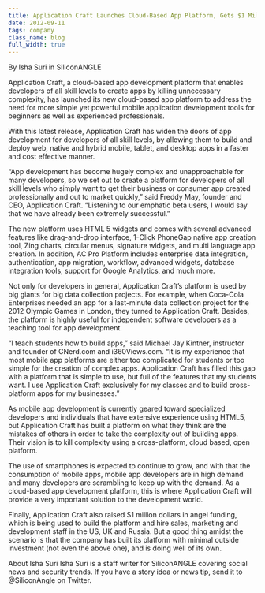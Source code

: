 ```yaml
---
title: Application Craft Launches Cloud-Based App Platform, Gets $1 Million in Funding
date: 2012-09-11
tags: company
class_name: blog
full_width: true
---
```


By Isha Suri in SiliconANGLE
 
Application Craft, a cloud-based app development platform that enables developers of all skill levels to create apps by killing unnecessary complexity, has launched its new cloud-based app platform to address the need for more simple yet powerful mobile application development tools for beginners as well as experienced professionals.
 
With this latest release, Application Craft has widen the doors of app development for developers of all skill levels, by allowing them to build and deploy web, native and hybrid mobile, tablet, and desktop apps in a faster and cost effective manner.
 
“App development has become hugely complex and unapproachable for many developers, so we set out to create a platform for developers of all skill levels who simply want to get their business or consumer app created professionally and out to market quickly,” said Freddy May, founder and CEO, Application Craft. “Listening to our emphatic beta users, I would say that we have already been extremely successful.”
 
The new platform uses HTML 5 widgets and comes with several advanced features like drag-and-drop interface, 1-Click PhoneGap native app creation tool, Zing charts, circular menus, signature widgets, and multi language app creation. In addition, AC Pro Platform includes enterprise data integration, authentication, app migration, workflow, advanced widgets, database integration tools, support for Google Analytics, and much more.
 
Not only for developers in general, Application Craft’s platform is used by big giants for big data collection projects. For example, when Coca-Cola Enterprises needed an app for a last-minute data collection project for the 2012 Olympic Games in London, they turned to Application Craft. Besides, the platform is highly useful for independent software developers as a teaching tool for app development.
 
“I teach students how to build apps,” said Michael Jay Kintner, instructor and founder of CNerd.com and i360Views.com. “It is my experience that most mobile app platforms are either too complicated for students or too simple for the creation of complex apps. Application Craft has filled this gap with a platform that is simple to use, but full of the features that my students want. I use Application Craft exclusively for my classes and to build cross-platform apps for my businesses.”
 
As mobile app development is currently geared toward specialized developers and individuals that have extensive experience using HTML5, but Application Craft has built a platform on what they think are the mistakes of others in order to take the complexity out of building apps. Their vision is to kill complexity using a cross-platform, cloud based, open platform.
 
The use of smartphones is expected to continue to grow, and with that the consumption of mobile apps, mobile app developers are in high demand and many developers are scrambling to keep up with the demand. As a cloud-based app development platform, this is where Application Craft will provide a very important solution to the development world.
 
Finally, Application Craft also raised $1 million dollars in angel funding, which is being used to build the platform and hire sales, marketing and development staff in the US, UK and Russia. But a good thing amidst the scenario is that the company has built its platform with minimal outside investment (not even the above one), and is doing well of its own.
 
About Isha Suri
Isha Suri is a staff writer for SiliconANGLE covering social news and security trends. If you have a story idea or news tip, send it to @SiliconAngle on Twitter.